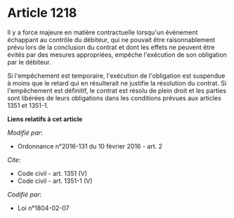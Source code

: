 # Article 1218

Il y a force majeure en matière contractuelle lorsqu'un événement échappant au contrôle du débiteur, qui ne pouvait être
raisonnablement prévu lors de la conclusion du contrat et dont les effets ne peuvent être évités par des mesures appropriées,
empêche l'exécution de son obligation par le débiteur. 

Si l'empêchement est temporaire, l'exécution de l'obligation est suspendue à moins que le retard qui en résulterait ne
justifie la résolution du contrat. Si l'empêchement est définitif, le contrat est résolu de plein droit et les parties sont
libérées de leurs obligations dans les conditions prévues aux articles 1351 et 1351-1.

**Liens relatifs à cet article**

_Modifié par_:

  - Ordonnance n°2016-131 du 10 février 2016 - art. 2

_Cite_:

  - Code civil - art. 1351 (V)
  - Code civil - art. 1351-1 (V)

_Codifié par_:

  - Loi n°1804-02-07

